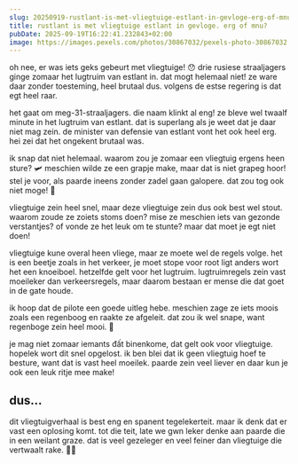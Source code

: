 ```yaml
---
slug: 20250919-rustlant-is-met-vliegtuige-estlant-in-gevloge-erg-of-mnu
title: rustlant is met vliegtuige estlant in gevloge. erg of mnu?
pubDate: 2025-09-19T16:22:41.232843+02:00
image: https://images.pexels.com/photos/30867032/pexels-photo-30867032.jpeg?auto=compress&cs=tinysrgb&dpr=2&h=650&w=940
---
```

oh nee, er was iets geks gebeurt met vliegtuige! 😯 drie rusiese straaljagers ginge zomaar het lugtruim van estlant in. dat mogt helemaal niet! ze ware daar zonder toesteming, heel brutaal dus. volgens de estse regering is dat egt heel raar. 

het gaat om meg-31-straaljagers. die naam klinkt al eng! ze bleve wel twaalf minute in het lugtruim van estlant. dat is superlang als je weet dat je daar niet mag zein. de minister van defensie van estlant vont het ook heel erg. hei zei dat het ongekent brutaal was. 

ik snap dat niet helemaal. waarom zou je zomaar een vliegtuig ergens heen sture? 🛩 meschien wilde ze een grapje make, maar dat is niet grapeg hoor! stel je voor, als paarde ineens zonder zadel gaan galopere. dat zou tog ook niet moge! 🐴

vliegtuige zein heel snel, maar deze vliegtuige zein dus ook best wel stout. waarom zoude ze zoiets stoms doen? mise ze meschien iets van gezonde verstantjes? of vonde ze het leuk om te stunte? maar dat moet je egt niet doen!

vliegtuige kune overal heen vliege, maar ze moete wel de regels volge. het is een beetje zoals in het verkeer, je moet stope voor root ligt anders wort het een knoeiboel. hetzelfde gelt voor het lugtruim. lugtruimregels zein vast moeileker dan verkeersregels, maar daarom bestaan er mense die dat goet in de gate houde.

ik hoop dat de pilote een goede uitleg hebe. meschien zage ze iets moois zoals een regenboog en raakte ze afgeleit. dat zou ik wel snape, want regenboge zein heel mooi. 🌈

je mag niet zomaar iemants đất binenkome, dat gelt ook voor vliegtuige. hopelek wort dit snel opgelost. ik ben blei dat ik geen vliegtuig hoef te besture, want dat is vast heel moeilek. paarde zein veel liever en daar kun je ook een leuk ritje mee make! 

## dus...

dit vliegtuigverhaal is best eng en spanent tegelekerteit. maar ik denk dat er vast een oplosing komt. tot die teit, late we gwn leker denke aan paarde die in een weilant graze. dat is veel gezeleger en veel feiner dan vliegtuige die vertwaalt rake. 🌾🐴
